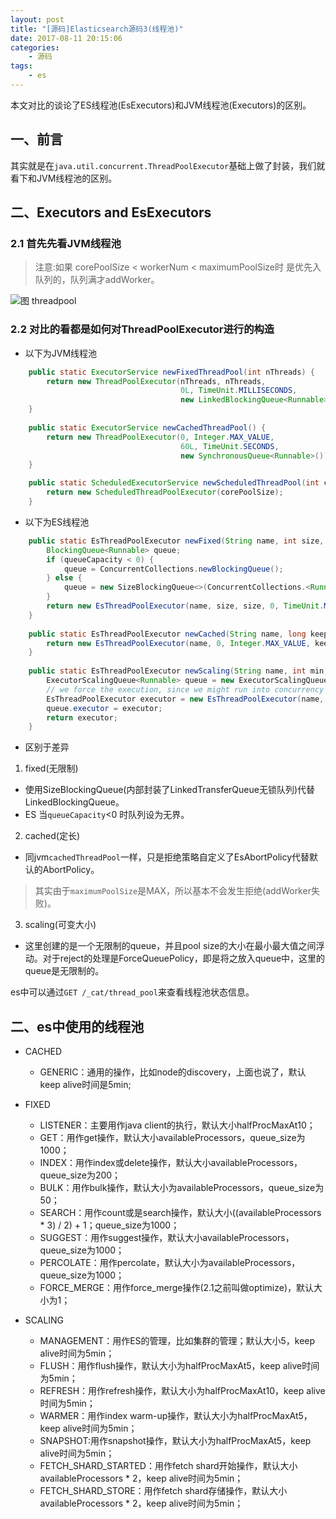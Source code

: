 ```yaml
---
layout: post
title: "[源码]Elasticsearch源码3(线程池)"
date: 2017-08-11 20:15:06 
categories: 
    - 源码
tags:
    - es
---
```


本文对比的谈论了ES线程池(EsExecutors)和JVM线程池(Executors)的区别。

<!--more-->

## 一、前言

其实就是在`java.util.concurrent.ThreadPoolExecutor`基础上做了封装，我们就看下和JVM线程池的区别。

## 二、Executors and EsExecutors

### 2.1 首先先看JVM线程池

> 注意:如果 corePoolSize < workerNum < maximumPoolSize时 是优先入队列的，队列满才addWorker。
 
![图 threadpool](https://psiitoy.github.io/img/blog/essourcecode/threadpool.jpg)

### 2.2 对比的看都是如何对ThreadPoolExecutor进行的构造

* 以下为JVM线程池

```java
    public static ExecutorService newFixedThreadPool(int nThreads) {
        return new ThreadPoolExecutor(nThreads, nThreads,
                                      0L, TimeUnit.MILLISECONDS,
                                      new LinkedBlockingQueue<Runnable>());
    }
    
    public static ExecutorService newCachedThreadPool() {
        return new ThreadPoolExecutor(0, Integer.MAX_VALUE,
                                      60L, TimeUnit.SECONDS,
                                      new SynchronousQueue<Runnable>());
    }

    public static ScheduledExecutorService newScheduledThreadPool(int corePoolSize) {
        return new ScheduledThreadPoolExecutor(corePoolSize);
    }

```

* 以下为ES线程池

```java
    public static EsThreadPoolExecutor newFixed(String name, int size, int queueCapacity, ThreadFactory threadFactory) {
        BlockingQueue<Runnable> queue;
        if (queueCapacity < 0) {
            queue = ConcurrentCollections.newBlockingQueue();
        } else {
            queue = new SizeBlockingQueue<>(ConcurrentCollections.<Runnable>newBlockingQueue(), queueCapacity);
        }
        return new EsThreadPoolExecutor(name, size, size, 0, TimeUnit.MILLISECONDS, queue, threadFactory, new EsAbortPolicy());
    }
    
    public static EsThreadPoolExecutor newCached(String name, long keepAliveTime, TimeUnit unit, ThreadFactory threadFactory) {
        return new EsThreadPoolExecutor(name, 0, Integer.MAX_VALUE, keepAliveTime, unit, new SynchronousQueue<Runnable>(), threadFactory, new EsAbortPolicy());
    }    
    
    public static EsThreadPoolExecutor newScaling(String name, int min, int max, long keepAliveTime, TimeUnit unit, ThreadFactory threadFactory) {
        ExecutorScalingQueue<Runnable> queue = new ExecutorScalingQueue<>();
        // we force the execution, since we might run into concurrency issues in offer for ScalingBlockingQueue
        EsThreadPoolExecutor executor = new EsThreadPoolExecutor(name, min, max, keepAliveTime, unit, queue, threadFactory, new ForceQueuePolicy());
        queue.executor = executor;
        return executor;
    }

```

* 区别于差异
1) fixed(无限制)
- 使用SizeBlockingQueue(内部封装了LinkedTransferQueue无锁队列)代替LinkedBlockingQueue。
- ES 当`queueCapacity`<0 时队列设为无界。

2) cached(定长)
- 同jvm`cachedThreadPool`一样，只是拒绝策略自定义了EsAbortPolicy代替默认的AbortPolicy。
> 其实由于`maximumPoolSize`是MAX，所以基本不会发生拒绝(addWorker失败)。

3) scaling(可变大小)
- 这里创建的是一个无限制的queue，并且pool size的大小在最小最大值之间浮动。对于reject的处理是ForceQueuePolicy，即是将之放入queue中，这里的queue是无限制的。

es中可以通过`GET /_cat/thread_pool`来查看线程池状态信息。

## 二、es中使用的线程池

- CACHED
  + GENERIC：通用的操作，比如node的discovery，上面也说了，默认keep alive时间是5min;

- FIXED
  + LISTENER：主要用作java client的执行，默认大小halfProcMaxAt10；
  + GET：用作get操作，默认大小availableProcessors，queue_size为1000；
  + INDEX：用作index或delete操作，默认大小availableProcessors，queue_size为200；
  + BULK：用作bulk操作，默认大小为availableProcessors，queue_size为50；
  + SEARCH：用作count或是search操作，默认大小((availableProcessors * 3) / 2) + 1；queue_size为1000；
  + SUGGEST：用作suggest操作，默认大小availableProcessors，queue_size为1000；
  + PERCOLATE：用作percolate，默认大小为availableProcessors，queue_size为1000；
  + FORCE_MERGE：用作force_merge操作(2.1之前叫做optimize)，默认大小为1；

- SCALING
  + MANAGEMENT：用作ES的管理，比如集群的管理；默认大小5，keep alive时间为5min；
  + FLUSH：用作flush操作，默认大小为halfProcMaxAt5，keep alive时间为5min；
  + REFRESH：用作refresh操作，默认大小为halfProcMaxAt10，keep alive时间为5min；
  + WARMER：用作index warm-up操作，默认大小为halfProcMaxAt5，keep alive时间为5min；
  + SNAPSHOT:用作snapshot操作，默认大小为halfProcMaxAt5，keep alive时间为5min；
  + FETCH_SHARD_STARTED：用作fetch shard开始操作，默认大小availableProcessors * 2，keep alive时间为5min；
  + FETCH_SHARD_STORE：用作fetch shard存储操作，默认大小availableProcessors * 2，keep alive时间为5min；